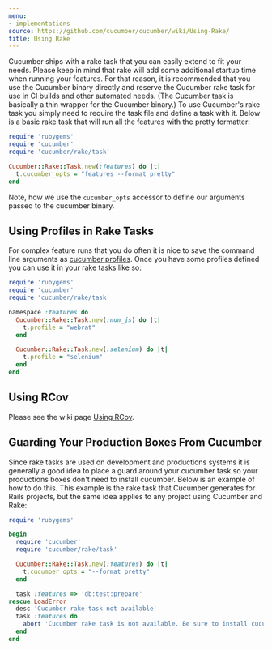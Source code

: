 ```yaml
---
menu:
- implementations
source: https://github.com/cucumber/cucumber/wiki/Using-Rake/
title: Using Rake
---
```


Cucumber ships with a rake task that you can easily extend to fit your needs.  Please keep in mind that rake will add some additional startup time when running your features.  For that reason, it is recommended that you use the Cucumber binary directly and reserve the Cucumber rake task for use in CI builds and other automated needs.  (The Cucumber task is basically a thin wrapper for the Cucumber binary.)  To use Cucumber's rake task you simply need to require the task file and define a task with it.  Below is a basic rake task that will run all the features with the pretty formatter:

```ruby
require 'rubygems'
require 'cucumber'
require 'cucumber/rake/task'

Cucumber::Rake::Task.new(:features) do |t|
  t.cucumber_opts = "features --format pretty"
end
```

Note, how we use the `cucumber_opts` accessor to define our arguments passed to the cucumber binary.

<a name="profiles"></a>

## Using Profiles in Rake Tasks

For complex feature runs that you do often it is nice to save the command line arguments as [cucumber profiles](http://github.com/cucumber/cucumber/wiki/cucumber.yml). Once you have some profiles defined you can use it in your rake tasks like so:

```ruby
require 'rubygems'
require 'cucumber'
require 'cucumber/rake/task'

namespace :features do
  Cucumber::Rake::Task.new(:non_js) do |t|
    t.profile = "webrat"
  end

  Cucumber::Rake::Task.new(:selenium) do |t|
    t.profile = "selenium"
  end
end
```

## Using RCov

Please see the wiki page [Using RCov](http://wiki.github.com/cucumber/cucumber/using-rcov-with-cucumber-and-rails).

## Guarding Your Production Boxes From Cucumber

Since rake tasks are used on development and productions systems it is generally a good idea to place a guard around your cucumber task so your productions boxes don't need to install cucumber.  Below is an example of how to do this.  This example is the rake task that Cucumber generates for Rails projects, but the same idea applies to any project using Cucumber and Rake:

```ruby
require 'rubygems'

begin
  require 'cucumber'
  require 'cucumber/rake/task'

  Cucumber::Rake::Task.new(:features) do |t|
    t.cucumber_opts = "--format pretty"
  end

  task :features => 'db:test:prepare'
rescue LoadError
  desc 'Cucumber rake task not available'
  task :features do
    abort 'Cucumber rake task is not available. Be sure to install cucumber as a gem or plugin'
  end
end
```
